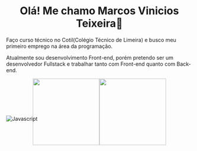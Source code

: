 <h1 align = "center">Olá! Me chamo Marcos Vinicios Teixeira👋</h1>

<p>Faço curso técnico no Cotil(Colégio Técnico de Limeira) e busco meu primeiro emprego na área da programação.</p>
<p>Atualmente sou desenvolvimento Front-end, porém pretendo ser um desenvolvedor Fullstack e trabalhar tanto com Front-end quanto com Back-end.</p>

<div style="display: flex; alignItems: center; justify-content: center; height: 100px; widht: 100%;">
  <img height="180em" src="https://github-readme-stats.vercel.app/api?username=Marcos-Vinicios-dv&show_icons=true&theme=dracula&include_all_commits=true&count_private=true"/>
  <img height="180em" src="https://github-readme-stats.vercel.app/api/top-langs/?username=Marcos-Vinicios-dv&layout=compact&langs_count=16&theme=dracula"/>
</div>

<div>
<img align="center" alt="Javascript" src="https://icongr.am/devicon/javascript-original.svg?size=25&color=currentColor">
</div>
  
